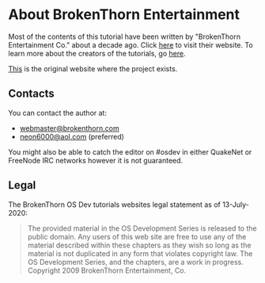 # About BrokenThorn Entertainment

Most of the contents of this tutorial have been written by "BrokenThorn Entertainment Co." about a decade ago. Click [here](http://www.brokenthorn.com/) to visit their website. To learn more about the creators of the tutorials, go [here](http://www.brokenthorn.com/About.html).

[This](http://www.brokenthorn.com/Resources/OSDevIndex.html) is the original website where the project exists.

## Contacts

You can contact the author at:

- webmaster@brokenthorn.com
- neon6000@aol.com (preferred)

You might also be able to catch the editor on #osdev in either QuakeNet or FreeNode IRC networks however it is not guaranteed.

## Legal

The BrokenThorn OS Dev tutorials websites legal statement as of 13-July-2020:

>The provided material in the OS Development Series is released to the public domain. Any users of this web site are free to use any of the material described within these chapters as they wish so long as the material is not duplicated in any form that violates copyright law. The OS Development Series, and the chapters, are a work in progress. Copyright 2009 BrokenThorn Entertainment, Co.
